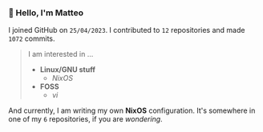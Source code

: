 ### 👋 Hello, I'm Matteo

I joined GitHub on `25/04/2023`.
I contributed to `12` repositories and made `1072` commits.

> I am interested in ...
> 
> - **Linux/GNU stuff**
>     - *NixOS*
> - **FOSS**
>   - *vi*

And currently, I am writing my own **NixOS** configuration. It's somewhere in one of my `6` repositories, if you are *wondering*.
